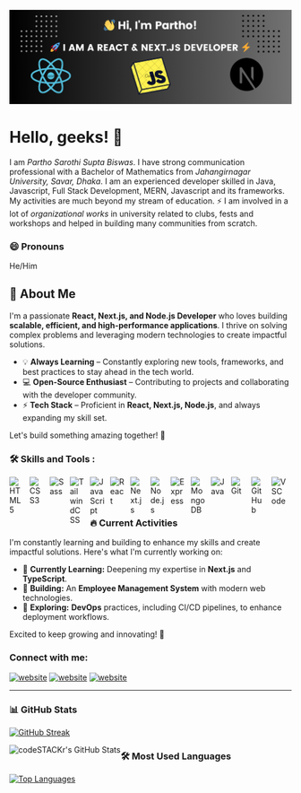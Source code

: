 ![parthosarothi46 GitHub README header image](https://raw.githubusercontent.com/parthosarothi46/parthosarothi46/master/heading.png)

# Hello, geeks! 👋

I am _Partho Sarothi Supta Biswas_. I have strong communication professional with a Bachelor of Mathematics from _Jahangirnagar University, Savar, Dhaka_. I am an experienced developer skilled in Java, Javascript, Full Stack Development, MERN, Javascript and its frameworks. My activities are much beyond my stream of education. ⚡ I am involved in a lot of _organizational works_ in university related to clubs, fests and workshops and helped in building many communities from scratch.

### 😄 Pronouns

He/Him

## 📝 About Me

I'm a passionate **React, Next.js, and Node.js Developer** who loves building **scalable, efficient, and high-performance applications**. I thrive on solving complex problems and leveraging modern technologies to create impactful solutions.

- 💡 **Always Learning** – Constantly exploring new tools, frameworks, and best practices to stay ahead in the tech world.
- 💻 **Open-Source Enthusiast** – Contributing to projects and collaborating with the developer community.
- ⚡ **Tech Stack** – Proficient in **React, Next.js, Node.js**, and always expanding my skill set.

Let's build something amazing together! 🚀

### 🛠️ Skills and Tools :

<img align="left" alt="HTML5" width="26px" src="https://cdn.jsdelivr.net/gh/devicons/devicon/icons/html5/html5-original.svg" style="padding-right:10px;" />
<img align="left" alt="CSS3" width="26px" src="https://cdn.jsdelivr.net/gh/devicons/devicon/icons/css3/css3-original.svg" style="padding-right:10px;" />
<img align="left" alt="Sass" width="26px" src="https://cdn.jsdelivr.net/gh/devicons/devicon/icons/sass/sass-original.svg" style="padding-right:10px;" />
<img align="left" alt="TailwindCSS" width="26px" src="https://cdn.jsdelivr.net/gh/devicons/devicon/icons/tailwindcss/tailwindcss-original.svg" style="padding-right:10px;" />
<img align="left" alt="JavaScript" width="26px" src="https://cdn.jsdelivr.net/gh/devicons/devicon/icons/javascript/javascript-original.svg" style="padding-right:10px;" />
<img align="left" alt="React" width="26px" src="https://cdn.jsdelivr.net/gh/devicons/devicon/icons/react/react-original.svg" style="padding-right:10px;" />
<img align="left" alt="Next.js" width="26px" src="https://cdn.jsdelivr.net/gh/devicons/devicon/icons/nextjs/nextjs-original.svg" style="padding-right:10px;" />
<img align="left" alt="Node.js" width="26px" src="https://cdn.jsdelivr.net/gh/devicons/devicon/icons/nodejs/nodejs-original.svg" style="padding-right:10px;" />
<img align="left" alt="Express" width="26px" src="https://cdn.jsdelivr.net/gh/devicons/devicon/icons/express/express-original.svg" style="padding-right:10px;" />
<img align="left" alt="MongoDB" width="26px" src="https://cdn.jsdelivr.net/gh/devicons/devicon/icons/mongodb/mongodb-original.svg" style="padding-right:10px;" />
<img align="left" alt="Java" width="26px" src="https://cdn.jsdelivr.net/gh/devicons/devicon/icons/java/java-original.svg" style="padding-right:10px;" />
<img align="left" alt="Git" width="26px" src="https://cdn.jsdelivr.net/gh/devicons/devicon/icons/git/git-original.svg" style="padding-right:10px;" />
<img align="left" alt="GitHub" width="26px" src="https://cdn.jsdelivr.net/gh/devicons/devicon/icons/github/github-original.svg" style="padding-right:10px;" />
<img align="left" alt="VSCode" width="26px" src="https://cdn.jsdelivr.net/gh/devicons/devicon/icons/vscode/vscode-original.svg" style="padding-right:10px;" />

<br />
<br />

---

### 🔥 Current Activities

I'm constantly learning and building to enhance my skills and create impactful solutions. Here's what I'm currently working on:

- 🌱 **Currently Learning:** Deepening my expertise in **Next.js** and **TypeScript**.
- 💼 **Building:** An **Employee Management System** with modern web technologies.
- 📖 **Exploring:** **DevOps** practices, including CI/CD pipelines, to enhance deployment workflows.

Excited to keep growing and innovating! 🚀

### Connect with me:

[![website](https://img.icons8.com/fluency/48/facebook-new.png)](https://www.facebook.com/parthosarothi46)
[![website](https://img.icons8.com/fluency/48/instagram-new.png)](https://www.instagram.com/parthosarothi46)
[![website](https://img.icons8.com/color/48/twitterx--v1.png)](https://x.com/parthosarothi46)

---

### 📊 GitHub Stats

[![GitHub Streak](https://streak-stats.demolab.com?user=parthosarothi46)](https://git.io/streak-stats)

 <img align="left" alt="codeSTACKr's GitHub Stats" src="https://streak-stats.demolab.com?user=parthosarothi46" />

### 🛠️ Most Used Languages

[![Top Languages](https://github-readme-stats.vercel.app/api/top-langs/?username=parthosarothi46)](https://github.com/anuraghazra/github-readme-stats)
